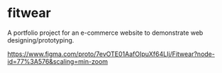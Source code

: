 # fitwear
A portfolio project for an e-commerce website to demonstrate web designing/prototyping.


https://www.figma.com/proto/7evOTE01AafOIpuXf64LIj/Fitwear?node-id=77%3A576&scaling=min-zoom
